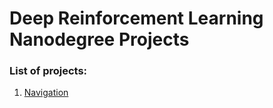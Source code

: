 # Deep Reinforcement Learning Nanodegree Projects

### List of projects:
1. [Navigation](drlnd/p1_navigation/README.md)